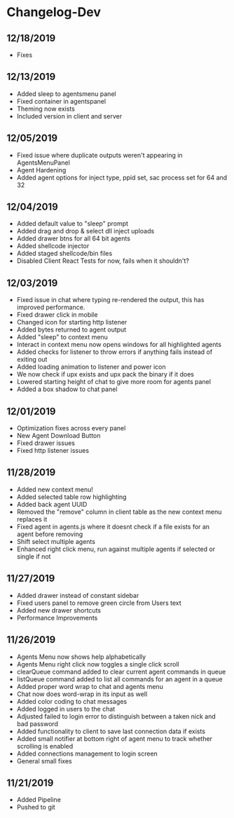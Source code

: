 # Changelog-Dev
## 12/18/2019
* Fixes

## 12/13/2019
* Added sleep to agentsmenu panel
* Fixed container in agentspanel
* Theming now exists
* Included version in client and server

## 12/05/2019
* Fixed issue where duplicate outputs weren't appearing in AgentsMenuPanel
* Agent Hardening
* Added agent options for inject type, ppid set, sac process set for 64 and 32

## 12/04/2019
* Added default value to "sleep" prompt
* Added drag and drop & select dll inject uploads
* Added drawer btns for all 64 bit agents
* Added shellcode injector
* Added staged shellcode/bin files
* Disabled Client React Tests for now, fails when it shouldn't?

## 12/03/2019
* Fixed issue in chat where typing re-rendered the output, this has improved performance.
* Fixed drawer click in mobile
* Changed icon for starting http listener
* Added bytes returned to agent output
* Added "sleep" to context menu
* Interact in context menu now opens windows for all highlighted agents
* Added checks for listener to throw errors if anything fails instead of exiting out
* Added loading animation to listener and power icon
* We now check if upx exists and upx pack the binary if it does
* Lowered starting height of chat to give more room for agents panel
* Added a box shadow to chat panel


## 12/01/2019
* Optimization fixes across every panel
* New Agent Download Button
* Fixed drawer issues
* Fixed http listener issues

## 11/28/2019
* Added new context menu!
* Added selected table row highlighting
* Added back agent UUID
* Removed the "remove" column in client table as the new context menu replaces it
* Fixed agent in agents.js where it doesnt check if a file exists for an agent before removing
* Shift select multiple agents
* Enhanced right click menu, run against multiple agents if selected or single if not

## 11/27/2019
* Added drawer instead of constant sidebar
* Fixed users panel to remove green circle from Users text
* Added new drawer shortcuts
* Performance Improvements

## 11/26/2019
* Agents Menu now shows help alphabetically
* Agents Menu right click now toggles a single click scroll
* clearQueue command added to clear current agent commands in queue
* listQueue command added to list all commands for an agent in a queue
* Added proper word wrap to chat and agents menu
* Chat now does word-wrap in its input as well
* Added color coding to chat messages
* Added logged in users to the chat
* Adjusted failed to login error to distinguish between a taken nick and bad password
* Added functionality to client to save last connection data if exists
* Added small notifier at bottom right of agent menu to track whether scrolling is enabled
* Added connections management to login screen
* General small fixes

## 11/21/2019
* Added Pipeline
* Pushed to git